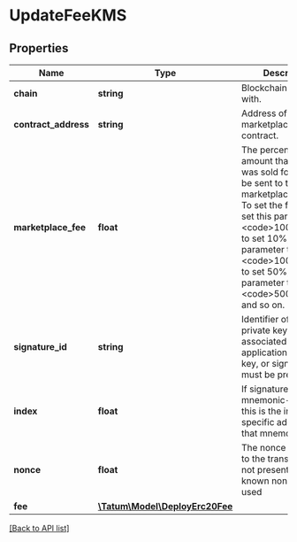 # UpdateFeeKMS

## Properties

Name | Type | Description | Notes
------------ | ------------- | ------------- | -------------
**chain** | **string** | Blockchain to work with. |
**contract_address** | **string** | Address of the marketplace smart contract. |
**marketplace_fee** | **float** | The percentage of the amount that an NFT was sold for that will be sent to the marketplace as a fee. To set the fee to 1%, set this parameter to &lt;code&gt;100&lt;/code&gt;; to set 10%, set this parameter to &lt;code&gt;1000&lt;/code&gt;; to set 50%, set this parameter to &lt;code&gt;5000&lt;/code&gt;, and so on. |
**signature_id** | **string** | Identifier of the private key associated in signing application. Private key, or signature Id must be present. |
**index** | **float** | If signatureId is mnemonic-based, this is the index to the specific address from that mnemonic. | [optional]
**nonce** | **float** | The nonce to be set to the transaction; if not present, the last known nonce will be used | [optional]
**fee** | [**\Tatum\Model\DeployErc20Fee**](DeployErc20Fee.md) |  | [optional]

[[Back to API list]](../../README.md#api-endpoints)
